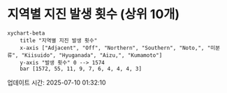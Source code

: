 # 지역별 지진 발생 횟수 (상위 10개)

```mermaid
xychart-beta
    title "지역별 지진 발생 횟수"
    x-axis ["Adjacent", "Off", "Northern", "Southern", "Noto,", "미분류", "Kiisuido", "Hyuganada", "Aizu,", "Kumamoto"]
    y-axis "발생 횟수" 0 --> 1574
    bar [1572, 55, 11, 9, 7, 6, 4, 4, 4, 3]
```

업데이트 시간: 2025-07-10 01:32:10
